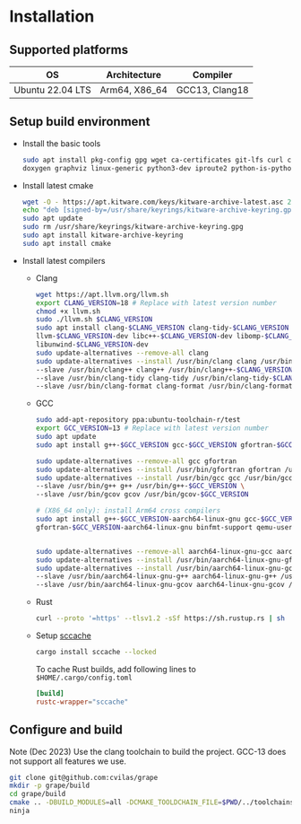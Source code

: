 # Installation

## Supported platforms

OS               | Architecture  | Compiler
-----------------|---------------|----------------
Ubuntu 22.04 LTS | Arm64, X86_64 | GCC13, Clang18

## Setup build environment

- Install the basic tools
  ```bash
  sudo apt install pkg-config gpg wget ca-certificates git-lfs curl ccache ninja-build \
  doxygen graphviz linux-generic python3-dev iproute2 python-is-python3 net-tools iftop htop
  ```
- Install latest cmake
  ```bash
  wget -O - https://apt.kitware.com/keys/kitware-archive-latest.asc 2>/dev/null | gpg --dearmor - | sudo tee /usr/share/keyrings/kitware-archive-keyring.gpg >/dev/null
  echo "deb [signed-by=/usr/share/keyrings/kitware-archive-keyring.gpg] https://apt.kitware.com/ubuntu/ $(lsb_release -cs) main" | sudo tee /etc/apt/sources.list.d/kitware.list >/dev/null
  sudo apt update
  sudo rm /usr/share/keyrings/kitware-archive-keyring.gpg
  sudo apt install kitware-archive-keyring
  sudo apt install cmake
  ```
- Install latest compilers
  - Clang
    ```bash
    wget https://apt.llvm.org/llvm.sh
    export CLANG_VERSION=18 # Replace with latest version number
    chmod +x llvm.sh
    sudo ./llvm.sh $CLANG_VERSION
    sudo apt install clang-$CLANG_VERSION clang-tidy-$CLANG_VERSION clang-format-$CLANG_VERSION \
    llvm-$CLANG_VERSION-dev libc++-$CLANG_VERSION-dev libomp-$CLANG_VERSION-dev libc++abi-$CLANG_VERSION-dev \
    libunwind-$CLANG_VERSION-dev
    sudo update-alternatives --remove-all clang 
    sudo update-alternatives --install /usr/bin/clang clang /usr/bin/clang-$CLANG_VERSION $CLANG_VERSION \
    --slave /usr/bin/clang++ clang++ /usr/bin/clang++-$CLANG_VERSION \
    --slave /usr/bin/clang-tidy clang-tidy /usr/bin/clang-tidy-$CLANG_VERSION \
    --slave /usr/bin/clang-format clang-format /usr/bin/clang-format-$CLANG_VERSION 
    ```
  - GCC
    ```bash
    sudo add-apt-repository ppa:ubuntu-toolchain-r/test
    export GCC_VERSION=13 # Replace with latest version number
    sudo apt update
    sudo apt install g++-$GCC_VERSION gcc-$GCC_VERSION gfortran-$GCC_VERSION
    
    sudo update-alternatives --remove-all gcc gfortran
    sudo update-alternatives --install /usr/bin/gfortran gfortran /usr/bin/gfortran-$GCC_VERSION $GCC_VERSION
    sudo update-alternatives --install /usr/bin/gcc gcc /usr/bin/gcc-$GCC_VERSION $GCC_VERSION \
    --slave /usr/bin/g++ g++ /usr/bin/g++-$GCC_VERSION \
    --slave /usr/bin/gcov gcov /usr/bin/gcov-$GCC_VERSION
    
    # (X86_64 only): install Arm64 cross compilers 
    sudo apt install g++-$GCC_VERSION-aarch64-linux-gnu gcc-$GCC_VERSION-aarch64-linux-gnu \
    gfortran-$GCC_VERSION-aarch64-linux-gnu binfmt-support qemu-user-static qemu-system-arm qemu -y

  
    sudo update-alternatives --remove-all aarch64-linux-gnu-gcc aarch64-linux-gnu-gfortran
    sudo update-alternatives --install /usr/bin/aarch64-linux-gnu-gfortran aarch64-linux-gnu-gfortran /usr/bin/aarch64-linux-gnu-gfortran-$GCC_VERSION $GCC_VERSION
    sudo update-alternatives --install /usr/bin/aarch64-linux-gnu-gcc aarch64-linux-gnu-gcc /usr/bin/aarch64-linux-gnu-gcc-$GCC_VERSION $GCC_VERSION \
    --slave /usr/bin/aarch64-linux-gnu-g++ aarch64-linux-gnu-g++ /usr/bin/aarch64-linux-gnu-g++-$GCC_VERSION \
    --slave /usr/bin/aarch64-linux-gnu-gcov aarch64-linux-gnu-gcov /usr/bin/aarch64-linux-gnu-gcov-$GCC_VERSION
    ```
  - Rust
    ```bash
    curl --proto '=https' --tlsv1.2 -sSf https://sh.rustup.rs | sh
    ```
  - Setup [sccache](https://github.com/mozilla/sccache)
    ```bash
    cargo install sccache --locked
    ```

    To cache Rust builds, add following lines to `$HOME/.cargo/config.toml`
    ```toml
    [build]
    rustc-wrapper="sccache"
    ```

## Configure and build

Note (Dec 2023) Use the clang toolchain to build the project. GCC-13 does not support all features we use.

```bash
git clone git@github.com:cvilas/grape
mkdir -p grape/build
cd grape/build
cmake .. -DBUILD_MODULES=all -DCMAKE_TOOLDCHAIN_FILE=$PWD/../toolchains/toolchain_clang.cmake -GNinja
ninja
```
